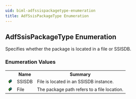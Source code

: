 ```yaml
---
uid: biml-adfssispackagetype-enumeration
title: AdfSsisPackageType Enumeration
---
```


## AdfSsisPackageType Enumeration

<div class="LanguageSummary"><div class ="SummaryItem">Specifies whether the package is located in a file or SSISDB.</div></div>
<div class="EnumValueGroup">

### Enumeration Values

<table id="EnumValue" class="MemberList"><tbody><tr><th class="MemberTypeIconColumnHeader">&nbsp;</th><th class="MemberNameColumnHeader">Name</th><th class="MemberSummaryColumnHeader">Summary</th></tr><tr class="cd0"><td align="center" class="MemberTypeIcon"><img src="enumValue.png"></img></td><td class="MemberName">SSISDB</td><td class="MemberSummary"><div class ="SummaryItem">File is located in an SSISDB instance.</div></td></tr><tr class="cd1"><td align="center" class="MemberTypeIcon"><img src="enumValue.png"></img></td><td class="MemberName">File</td><td class="MemberSummary"><div class ="SummaryItem">The package path refers to a file location.</div></td></tr></tbody></table>
</div>